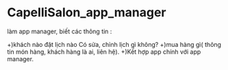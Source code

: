 # CapelliSalon_app_manager
 
làm app manager, biết các thông tin :

+)khách nào đặt lịch nào Có sửa, chỉnh lịch gì không? +)mua hàng gì( thông tin món hàng, khách hàng là ai, liên hệ).
+)Kết hợp app chính với app manager.
